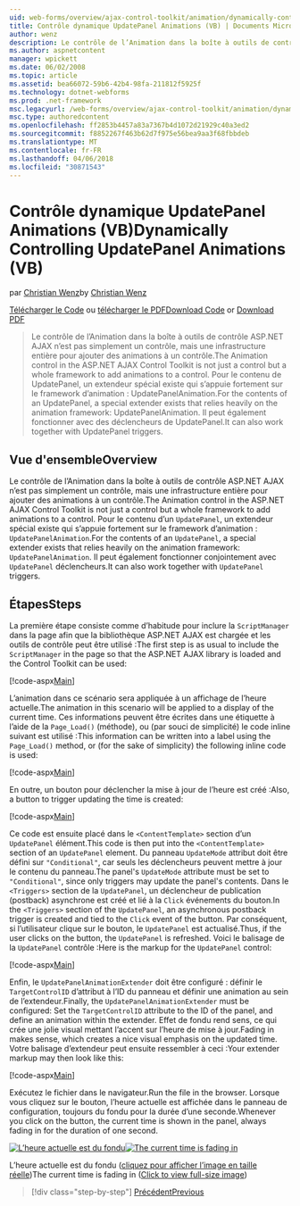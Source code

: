 ```yaml
---
uid: web-forms/overview/ajax-control-toolkit/animation/dynamically-controlling-updatepanel-animations-vb
title: Contrôle dynamique UpdatePanel Animations (VB) | Documents Microsoft
author: wenz
description: Le contrôle de l’Animation dans la boîte à outils de contrôle ASP.NET AJAX n’est pas simplement un contrôle, mais une infrastructure entière pour ajouter des animations à un contrôle. Pour le contenu d’un...
ms.author: aspnetcontent
manager: wpickett
ms.date: 06/02/2008
ms.topic: article
ms.assetid: bea66072-59b6-42b4-98fa-211812f5925f
ms.technology: dotnet-webforms
ms.prod: .net-framework
msc.legacyurl: /web-forms/overview/ajax-control-toolkit/animation/dynamically-controlling-updatepanel-animations-vb
msc.type: authoredcontent
ms.openlocfilehash: ff2853b4457a83a7367b4d1072d21929c40a3ed2
ms.sourcegitcommit: f8852267f463b62d7f975e56bea9aa3f68fbbdeb
ms.translationtype: MT
ms.contentlocale: fr-FR
ms.lasthandoff: 04/06/2018
ms.locfileid: "30871543"
---
```

<a name="dynamically-controlling-updatepanel-animations-vb"></a><span data-ttu-id="c40c4-104">Contrôle dynamique UpdatePanel Animations (VB)</span><span class="sxs-lookup"><span data-stu-id="c40c4-104">Dynamically Controlling UpdatePanel Animations (VB)</span></span>
====================
<span data-ttu-id="c40c4-105">par [Christian Wenz](https://github.com/wenz)</span><span class="sxs-lookup"><span data-stu-id="c40c4-105">by [Christian Wenz](https://github.com/wenz)</span></span>

<span data-ttu-id="c40c4-106">[Télécharger le Code](http://download.microsoft.com/download/9/3/f/93f8daea-bebd-4821-833b-95205389c7d0/UpdatePanelAnimation2.vb.zip) ou [télécharger le PDF](http://download.microsoft.com/download/b/6/a/b6ae89ee-df69-4c87-9bfb-ad1eb2b23373/updatepanelanimation2VB.pdf)</span><span class="sxs-lookup"><span data-stu-id="c40c4-106">[Download Code](http://download.microsoft.com/download/9/3/f/93f8daea-bebd-4821-833b-95205389c7d0/UpdatePanelAnimation2.vb.zip) or [Download PDF](http://download.microsoft.com/download/b/6/a/b6ae89ee-df69-4c87-9bfb-ad1eb2b23373/updatepanelanimation2VB.pdf)</span></span>

> <span data-ttu-id="c40c4-107">Le contrôle de l’Animation dans la boîte à outils de contrôle ASP.NET AJAX n’est pas simplement un contrôle, mais une infrastructure entière pour ajouter des animations à un contrôle.</span><span class="sxs-lookup"><span data-stu-id="c40c4-107">The Animation control in the ASP.NET AJAX Control Toolkit is not just a control but a whole framework to add animations to a control.</span></span> <span data-ttu-id="c40c4-108">Pour le contenu de UpdatePanel, un extendeur spécial existe qui s’appuie fortement sur le framework d’animation : UpdatePanelAnimation.</span><span class="sxs-lookup"><span data-stu-id="c40c4-108">For the contents of an UpdatePanel, a special extender exists that relies heavily on the animation framework: UpdatePanelAnimation.</span></span> <span data-ttu-id="c40c4-109">Il peut également fonctionner avec des déclencheurs de UpdatePanel.</span><span class="sxs-lookup"><span data-stu-id="c40c4-109">It can also work together with UpdatePanel triggers.</span></span>


## <a name="overview"></a><span data-ttu-id="c40c4-110">Vue d'ensemble</span><span class="sxs-lookup"><span data-stu-id="c40c4-110">Overview</span></span>

<span data-ttu-id="c40c4-111">Le contrôle de l’Animation dans la boîte à outils de contrôle ASP.NET AJAX n’est pas simplement un contrôle, mais une infrastructure entière pour ajouter des animations à un contrôle.</span><span class="sxs-lookup"><span data-stu-id="c40c4-111">The Animation control in the ASP.NET AJAX Control Toolkit is not just a control but a whole framework to add animations to a control.</span></span> <span data-ttu-id="c40c4-112">Pour le contenu d’un `UpdatePanel`, un extendeur spécial existe qui s’appuie fortement sur le framework d’animation : `UpdatePanelAnimation`.</span><span class="sxs-lookup"><span data-stu-id="c40c4-112">For the contents of an `UpdatePanel`, a special extender exists that relies heavily on the animation framework: `UpdatePanelAnimation`.</span></span> <span data-ttu-id="c40c4-113">Il peut également fonctionner conjointement avec `UpdatePanel` déclencheurs.</span><span class="sxs-lookup"><span data-stu-id="c40c4-113">It can also work together with `UpdatePanel` triggers.</span></span>

## <a name="steps"></a><span data-ttu-id="c40c4-114">Étapes</span><span class="sxs-lookup"><span data-stu-id="c40c4-114">Steps</span></span>

<span data-ttu-id="c40c4-115">La première étape consiste comme d’habitude pour inclure la `ScriptManager` dans la page afin que la bibliothèque ASP.NET AJAX est chargée et les outils de contrôle peut être utilisé :</span><span class="sxs-lookup"><span data-stu-id="c40c4-115">The first step is as usual to include the `ScriptManager` in the page so that the ASP.NET AJAX library is loaded and the Control Toolkit can be used:</span></span>


[!code-aspx[Main](dynamically-controlling-updatepanel-animations-vb/samples/sample1.aspx)]

<span data-ttu-id="c40c4-116">L’animation dans ce scénario sera appliquée à un affichage de l’heure actuelle.</span><span class="sxs-lookup"><span data-stu-id="c40c4-116">The animation in this scenario will be applied to a display of the current time.</span></span> <span data-ttu-id="c40c4-117">Ces informations peuvent être écrites dans une étiquette à l’aide de la `Page_Load()` (méthode), ou (par souci de simplicité) le code inline suivant est utilisé :</span><span class="sxs-lookup"><span data-stu-id="c40c4-117">This information can be written into a label using the `Page_Load()` method, or (for the sake of simplicity) the following inline code is used:</span></span>


[!code-aspx[Main](dynamically-controlling-updatepanel-animations-vb/samples/sample2.aspx)]

<span data-ttu-id="c40c4-118">En outre, un bouton pour déclencher la mise à jour de l’heure est créé :</span><span class="sxs-lookup"><span data-stu-id="c40c4-118">Also, a button to trigger updating the time is created:</span></span>


[!code-aspx[Main](dynamically-controlling-updatepanel-animations-vb/samples/sample3.aspx)]

<span data-ttu-id="c40c4-119">Ce code est ensuite placé dans le `<ContentTemplate>` section d’un `UpdatePanel` élément.</span><span class="sxs-lookup"><span data-stu-id="c40c4-119">This code is then put into the `<ContentTemplate>` section of an `UpdatePanel` element.</span></span> <span data-ttu-id="c40c4-120">Du panneau `UpdateMode` attribut doit être défini sur `"Conditional"`, car seuls les déclencheurs peuvent mettre à jour le contenu du panneau.</span><span class="sxs-lookup"><span data-stu-id="c40c4-120">The panel's `UpdateMode` attribute must be set to `"Conditional"`, since only triggers may update the panel's contents.</span></span> <span data-ttu-id="c40c4-121">Dans le `<Triggers>` section de la `UpdatePanel`, un déclencheur de publication (postback) asynchrone est créé et lié à la `Click` événements du bouton.</span><span class="sxs-lookup"><span data-stu-id="c40c4-121">In the `<Triggers>` section of the `UpdatePanel`, an asynchronous postback trigger is created and tied to the `Click` event of the button.</span></span> <span data-ttu-id="c40c4-122">Par conséquent, si l’utilisateur clique sur le bouton, le `UpdatePanel` est actualisé.</span><span class="sxs-lookup"><span data-stu-id="c40c4-122">Thus, if the user clicks on the button, the `UpdatePanel` is refreshed.</span></span> <span data-ttu-id="c40c4-123">Voici le balisage de la `UpdatePanel` contrôle :</span><span class="sxs-lookup"><span data-stu-id="c40c4-123">Here is the markup for the `UpdatePanel` control:</span></span>


[!code-aspx[Main](dynamically-controlling-updatepanel-animations-vb/samples/sample4.aspx)]

<span data-ttu-id="c40c4-124">Enfin, le `UpdatePanelAnimationExtender` doit être configuré : définir le `TargetControlID` d’attribut à l’ID du panneau et définir une animation au sein de l’extendeur.</span><span class="sxs-lookup"><span data-stu-id="c40c4-124">Finally, the `UpdatePanelAnimationExtender` must be configured: Set the `TargetControlID` attribute to the ID of the panel, and define an animation within the extender.</span></span> <span data-ttu-id="c40c4-125">Effet de fondu rend sens, ce qui crée une jolie visual mettant l’accent sur l’heure de mise à jour.</span><span class="sxs-lookup"><span data-stu-id="c40c4-125">Fading in makes sense, which creates a nice visual emphasis on the updated time.</span></span> <span data-ttu-id="c40c4-126">Votre balisage d’extendeur peut ensuite ressembler à ceci :</span><span class="sxs-lookup"><span data-stu-id="c40c4-126">Your extender markup may then look like this:</span></span>


[!code-aspx[Main](dynamically-controlling-updatepanel-animations-vb/samples/sample5.aspx)]

<span data-ttu-id="c40c4-127">Exécutez le fichier dans le navigateur.</span><span class="sxs-lookup"><span data-stu-id="c40c4-127">Run the file in the browser.</span></span> <span data-ttu-id="c40c4-128">Lorsque vous cliquez sur le bouton, l’heure actuelle est affichée dans le panneau de configuration, toujours du fondu pour la durée d’une seconde.</span><span class="sxs-lookup"><span data-stu-id="c40c4-128">Whenever you click on the button, the current time is shown in the panel, always fading in for the duration of one second.</span></span>


<span data-ttu-id="c40c4-129">[![L’heure actuelle est du fondu](dynamically-controlling-updatepanel-animations-vb/_static/image2.png)](dynamically-controlling-updatepanel-animations-vb/_static/image1.png)</span><span class="sxs-lookup"><span data-stu-id="c40c4-129">[![The current time is fading in](dynamically-controlling-updatepanel-animations-vb/_static/image2.png)](dynamically-controlling-updatepanel-animations-vb/_static/image1.png)</span></span>

<span data-ttu-id="c40c4-130">L’heure actuelle est du fondu ([cliquez pour afficher l’image en taille réelle](dynamically-controlling-updatepanel-animations-vb/_static/image3.png))</span><span class="sxs-lookup"><span data-stu-id="c40c4-130">The current time is fading in ([Click to view full-size image](dynamically-controlling-updatepanel-animations-vb/_static/image3.png))</span></span>

> [!div class="step-by-step"]
> [<span data-ttu-id="c40c4-131">Précédent</span><span class="sxs-lookup"><span data-stu-id="c40c4-131">Previous</span></span>](animating-an-updatepanel-control-vb.md)
